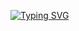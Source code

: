 
<a href="https://git.io/typing-svg"><img src="https://readme-typing-svg.demolab.com?font=Kanit&weight=500&size=30&duration=2500&pause=4000&color=0069D4&center=true&vCenter=true&width=435&lines=Hello%2C+my+name+is+Rafael+Pim!" alt="Typing SVG" /></a>
